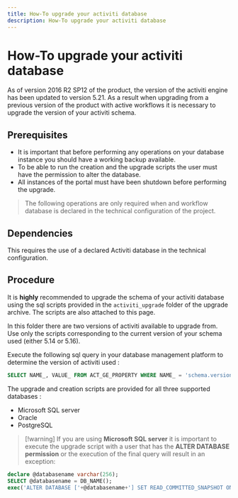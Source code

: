 ```yaml
---
title: How-To upgrade your activiti database
description: How-To upgrade your activiti database
---
```


# How-To upgrade your activiti database

As of version 2016 R2 SP12 of the product, the version of the activiti engine has been updated to version 5.21. As a result when upgrading from a previous version of the product with active workflows it is necessary to upgrade the version of your activiti schema.  

## Prerequisites

- It is important that before performing any operations on your database instance you should have a working backup available.
- To be able to run the creation and the upgrade scripts the user must have the permission to alter the database.
- All instances of the portal must have been shutdown before performing the upgrade.

> The following operations are only required when and workflow database is declared in the technical configuration of the project.

## Dependencies

This requires the use of a declared Activiti database in the technical configuration.  

## Procedure  

It is **highly** recommended to upgrade the schema of your activiti database using the sql scripts provided in the `activiti_upgrade` folder of the upgrade archive. The scripts are also attached to this page.  

In this folder there are two versions of activiti available to upgrade from. Use only the scripts corresponding to the current version of your schema used (either 5.14 or 5.16).  

Execute the following sql query in your database management platform to determine the version of activiti used : 

```sql
SELECT NAME_, VALUE_ FROM ACT_GE_PROPERTY WHERE NAME_ = 'schema.version' ;  
```

The upgrade and creation scripts are provided for all three supported databases :  

- Microsoft SQL server
- Oracle
- PostgreSQL

> [!warning] If you are using **Microsoft SQL server** it is important to execute the upgrade script with a user that has the **ALTER DATABASE permission** or the execution of the final query will result in an exception:

```sql
declare @databasename varchar(256);
SELECT @databasename = DB_NAME();
exec('ALTER DATABASE ['+@databasename+'] SET READ_COMMITTED_SNAPSHOT ON WITH ROLLBACK IMMEDIATE');
```
